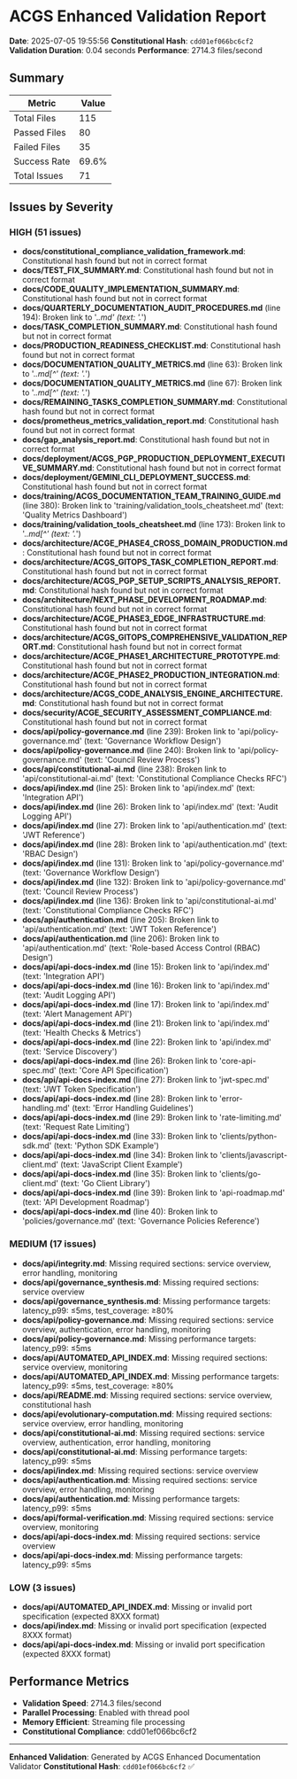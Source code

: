 # ACGS Enhanced Validation Report

**Date**: 2025-07-05 19:55:56
**Constitutional Hash**: `cdd01ef066bc6cf2`
**Validation Duration**: 0.04 seconds
**Performance**: 2714.3 files/second

## Summary

| Metric       | Value |
| ------------ | ----- |
| Total Files  | 115   |
| Passed Files | 80    |
| Failed Files | 35    |
| Success Rate | 69.6% |
| Total Issues | 71    |

## Issues by Severity

### HIGH (51 issues)

- **docs/constitutional_compliance_validation_framework.md**: Constitutional hash found but not in correct format
- **docs/TEST_FIX_SUMMARY.md**: Constitutional hash found but not in correct format
- **docs/CODE_QUALITY_IMPLEMENTATION_SUMMARY.md**: Constitutional hash found but not in correct format
- **docs/QUARTERLY_DOCUMENTATION_AUDIT_PROCEDURES.md** (line 194): Broken link to '._\.md' (text: '._\')
- **docs/TASK_COMPLETION_SUMMARY.md**: Constitutional hash found but not in correct format
- **docs/PRODUCTION_READINESS_CHECKLIST.md**: Constitutional hash found but not in correct format
- **docs/DOCUMENTATION_QUALITY_METRICS.md** (line 63): Broken link to '._\.md[^' (text: '._\')
- **docs/DOCUMENTATION_QUALITY_METRICS.md** (line 67): Broken link to '._\.md[^' (text: '._\')
- **docs/REMAINING_TASKS_COMPLETION_SUMMARY.md**: Constitutional hash found but not in correct format
- **docs/prometheus_metrics_validation_report.md**: Constitutional hash found but not in correct format
- **docs/gap_analysis_report.md**: Constitutional hash found but not in correct format
- **docs/deployment/ACGS_PGP_PRODUCTION_DEPLOYMENT_EXECUTIVE_SUMMARY.md**: Constitutional hash found but not in correct format
- **docs/deployment/GEMINI_CLI_DEPLOYMENT_SUCCESS.md**: Constitutional hash found but not in correct format
- **docs/training/ACGS_DOCUMENTATION_TEAM_TRAINING_GUIDE.md** (line 380): Broken link to 'training/validation_tools_cheatsheet.md' (text: 'Quality Metrics Dashboard')
- **docs/training/validation_tools_cheatsheet.md** (line 173): Broken link to '._\.md[^' (text: '._\')
- **docs/architecture/ACGE_PHASE4_CROSS_DOMAIN_PRODUCTION.md**: Constitutional hash found but not in correct format
- **docs/architecture/ACGS_GITOPS_TASK_COMPLETION_REPORT.md**: Constitutional hash found but not in correct format
- **docs/architecture/ACGS_PGP_SETUP_SCRIPTS_ANALYSIS_REPORT.md**: Constitutional hash found but not in correct format
- **docs/architecture/NEXT_PHASE_DEVELOPMENT_ROADMAP.md**: Constitutional hash found but not in correct format
- **docs/architecture/ACGE_PHASE3_EDGE_INFRASTRUCTURE.md**: Constitutional hash found but not in correct format
- **docs/architecture/ACGS_GITOPS_COMPREHENSIVE_VALIDATION_REPORT.md**: Constitutional hash found but not in correct format
- **docs/architecture/ACGE_PHASE1_ARCHITECTURE_PROTOTYPE.md**: Constitutional hash found but not in correct format
- **docs/architecture/ACGE_PHASE2_PRODUCTION_INTEGRATION.md**: Constitutional hash found but not in correct format
- **docs/architecture/ACGS_CODE_ANALYSIS_ENGINE_ARCHITECTURE.md**: Constitutional hash found but not in correct format
- **docs/security/ACGE_SECURITY_ASSESSMENT_COMPLIANCE.md**: Constitutional hash found but not in correct format
- **docs/api/policy-governance.md** (line 239): Broken link to 'api/policy-governance.md' (text: 'Governance Workflow Design')
- **docs/api/policy-governance.md** (line 240): Broken link to 'api/policy-governance.md' (text: 'Council Review Process')
- **docs/api/constitutional-ai.md** (line 238): Broken link to 'api/constitutional-ai.md' (text: 'Constitutional Compliance Checks RFC')
- **docs/api/index.md** (line 25): Broken link to 'api/index.md' (text: 'Integration API')
- **docs/api/index.md** (line 26): Broken link to 'api/index.md' (text: 'Audit Logging API')
- **docs/api/index.md** (line 27): Broken link to 'api/authentication.md' (text: 'JWT Reference')
- **docs/api/index.md** (line 28): Broken link to 'api/authentication.md' (text: 'RBAC Design')
- **docs/api/index.md** (line 131): Broken link to 'api/policy-governance.md' (text: 'Governance Workflow Design')
- **docs/api/index.md** (line 132): Broken link to 'api/policy-governance.md' (text: 'Council Review Process')
- **docs/api/index.md** (line 136): Broken link to 'api/constitutional-ai.md' (text: 'Constitutional Compliance Checks RFC')
- **docs/api/authentication.md** (line 205): Broken link to 'api/authentication.md' (text: 'JWT Token Reference')
- **docs/api/authentication.md** (line 206): Broken link to 'api/authentication.md' (text: 'Role-based Access Control (RBAC) Design')
- **docs/api/api-docs-index.md** (line 15): Broken link to 'api/index.md' (text: 'Integration API')
- **docs/api/api-docs-index.md** (line 16): Broken link to 'api/index.md' (text: 'Audit Logging API')
- **docs/api/api-docs-index.md** (line 17): Broken link to 'api/index.md' (text: 'Alert Management API')
- **docs/api/api-docs-index.md** (line 21): Broken link to 'api/index.md' (text: 'Health Checks & Metrics')
- **docs/api/api-docs-index.md** (line 22): Broken link to 'api/index.md' (text: 'Service Discovery')
- **docs/api/api-docs-index.md** (line 26): Broken link to 'core-api-spec.md' (text: 'Core API Specification')
- **docs/api/api-docs-index.md** (line 27): Broken link to 'jwt-spec.md' (text: 'JWT Token Specification')
- **docs/api/api-docs-index.md** (line 28): Broken link to 'error-handling.md' (text: 'Error Handling Guidelines')
- **docs/api/api-docs-index.md** (line 29): Broken link to 'rate-limiting.md' (text: 'Request Rate Limiting')
- **docs/api/api-docs-index.md** (line 33): Broken link to 'clients/python-sdk.md' (text: 'Python SDK Example')
- **docs/api/api-docs-index.md** (line 34): Broken link to 'clients/javascript-client.md' (text: 'JavaScript Client Example')
- **docs/api/api-docs-index.md** (line 35): Broken link to 'clients/go-client.md' (text: 'Go Client Library')
- **docs/api/api-docs-index.md** (line 39): Broken link to 'api-roadmap.md' (text: 'API Development Roadmap')
- **docs/api/api-docs-index.md** (line 40): Broken link to 'policies/governance.md' (text: 'Governance Policies Reference')

### MEDIUM (17 issues)

- **docs/api/integrity.md**: Missing required sections: service overview, error handling, monitoring
- **docs/api/governance_synthesis.md**: Missing required sections: service overview
- **docs/api/governance_synthesis.md**: Missing performance targets: latency_p99: ≤5ms, test_coverage: ≥80%
- **docs/api/policy-governance.md**: Missing required sections: service overview, authentication, error handling, monitoring
- **docs/api/policy-governance.md**: Missing performance targets: latency_p99: ≤5ms
- **docs/api/AUTOMATED_API_INDEX.md**: Missing required sections: service overview, monitoring
- **docs/api/AUTOMATED_API_INDEX.md**: Missing performance targets: latency_p99: ≤5ms, test_coverage: ≥80%
- **docs/api/README.md**: Missing required sections: service overview, constitutional hash
- **docs/api/evolutionary-computation.md**: Missing required sections: service overview, error handling, monitoring
- **docs/api/constitutional-ai.md**: Missing required sections: service overview, authentication, error handling, monitoring
- **docs/api/constitutional-ai.md**: Missing performance targets: latency_p99: ≤5ms
- **docs/api/index.md**: Missing required sections: service overview
- **docs/api/authentication.md**: Missing required sections: service overview, error handling, monitoring
- **docs/api/authentication.md**: Missing performance targets: latency_p99: ≤5ms
- **docs/api/formal-verification.md**: Missing required sections: service overview, monitoring
- **docs/api/api-docs-index.md**: Missing required sections: service overview
- **docs/api/api-docs-index.md**: Missing performance targets: latency_p99: ≤5ms

### LOW (3 issues)

- **docs/api/AUTOMATED_API_INDEX.md**: Missing or invalid port specification (expected 8XXX format)
- **docs/api/index.md**: Missing or invalid port specification (expected 8XXX format)
- **docs/api/api-docs-index.md**: Missing or invalid port specification (expected 8XXX format)

## Performance Metrics

- **Validation Speed**: 2714.3 files/second
- **Parallel Processing**: Enabled with thread pool
- **Memory Efficient**: Streaming file processing
- **Constitutional Compliance**: cdd01ef066bc6cf2

---

**Enhanced Validation**: Generated by ACGS Enhanced Documentation Validator
**Constitutional Hash**: `cdd01ef066bc6cf2` ✅
